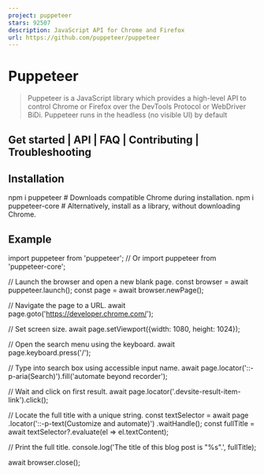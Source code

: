 ```yaml
---
project: puppeteer
stars: 92507
description: JavaScript API for Chrome and Firefox
url: https://github.com/puppeteer/puppeteer
---
```


Puppeteer
=========

> Puppeteer is a JavaScript library which provides a high-level API to control Chrome or Firefox over the DevTools Protocol or WebDriver BiDi. Puppeteer runs in the headless (no visible UI) by default

Get started | API | FAQ | Contributing | Troubleshooting
--------------------------------------------------------

Installation
------------

npm i puppeteer # Downloads compatible Chrome during installation.
npm i puppeteer-core # Alternatively, install as a library, without downloading Chrome.

Example
-------

import puppeteer from 'puppeteer';
// Or import puppeteer from 'puppeteer-core';

// Launch the browser and open a new blank page.
const browser \= await puppeteer.launch();
const page \= await browser.newPage();

// Navigate the page to a URL.
await page.goto('https://developer.chrome.com/');

// Set screen size.
await page.setViewport({width: 1080, height: 1024});

// Open the search menu using the keyboard.
await page.keyboard.press('/');

// Type into search box using accessible input name.
await page.locator('::-p-aria(Search)').fill('automate beyond recorder');

// Wait and click on first result.
await page.locator('.devsite-result-item-link').click();

// Locate the full title with a unique string.
const textSelector \= await page
  .locator('::-p-text(Customize and automate)')
  .waitHandle();
const fullTitle \= await textSelector?.evaluate(el \=> el.textContent);

// Print the full title.
console.log('The title of this blog post is "%s".', fullTitle);

await browser.close();
